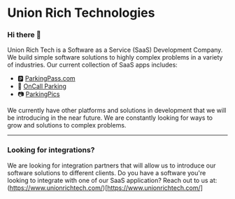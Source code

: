 # Union Rich Technologies

### Hi there 👋

Union Rich Tech is a Software as a Service (SaaS) Development Company. We build simple software solutions to highly complex problems in a variety of industries. Our current collection of SaaS apps includes:

- 🅿️ [ParkingPass.com](https://www.parkingpass.com)
- 🚨 [OnCall Parking](https://www.oncallparking.com)
- 📷 [ParkingPics](https://www.parkingpics.com)

We currently have other platforms and solutions in development that we will be introducing in the near future. We are constantly looking for ways to grow and solutions to complex problems.

----
     
### Looking for integrations?

We are looking for integration partners that will allow us to introduce our software solutions to different clients. Do you have a software you're looking to integrate with one of our SaaS application? Reach out to us at: (https://www.unionrichtech.com/)[https://www.unionrichtech.com/]
